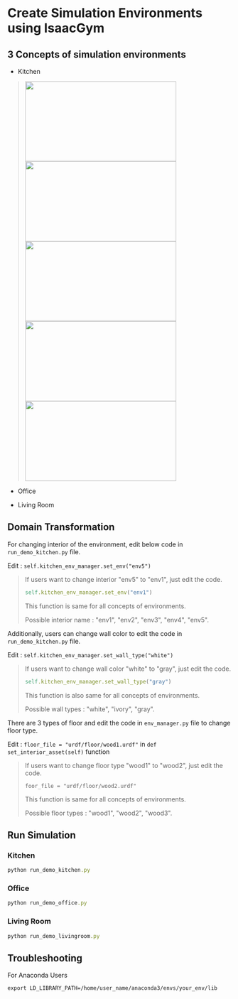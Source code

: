 # Create Simulation Environments using IsaacGym
## 3 Concepts of simulation environments

* Kitchen

> <img src="https://github.com/user-attachments/assets/b4c4f9b7-a315-4227-9f17-8b04a4d20730" width="340" height="180">  <img src="https://github.com/user-attachments/assets/3c7b6f94-4487-48a8-8624-b26d6ab891fe" width="340" height="180">  <img src="https://github.com/user-attachments/assets/734c14f3-c60d-47eb-b378-097a7b927763" width="340" height="180">  <img src="https://github.com/user-attachments/assets/964b6f9f-36ae-4fee-b011-837a34a2576f" width="340" height="180">  <img src="https://github.com/user-attachments/assets/0a1f6b25-0c41-4f71-8501-acfee4bc67e8" width="340" height="180"> 
  
* Office

* Living Room

## Domain Transformation

For changing interior of the environment, edit below code in ```run_demo_kitchen.py``` file.

Edit : ```self.kitchen_env_manager.set_env("env5")```
> If users want to change interior "env5" to "env1", just edit the code.
>
> ```ruby
> self.kitchen_env_manager.set_env("env1")
> ```
>
> This function is same for all concepts of environments.
>
> Possible interior name : "env1", "env2", "env3", "env4", "env5".


Additionally, users can change wall color to edit the code in ```run_demo_kitchen.py``` file.

Edit : ```self.kitchen_env_manager.set_wall_type("white")```
> If users want to change wall color "white" to "gray", just edit the code.
>
> ```ruby
> self.kitchen_env_manager.set_wall_type("gray")
> ```
>
> This function is also same for all concepts of environments.
>
> Possible wall types : "white", "ivory", "gray".

There are 3 types of floor and edit the code in ```env_manager.py``` file to change floor type.

Edit : ```floor_file = "urdf/floor/wood1.urdf"``` in ```def set_interior_asset(self)``` function
> If users want to change floor type "wood1" to "wood2", just edit the code.
>
> ```foor_file = "urdf/floor/wood2.urdf"```
>
> This function is same for all concepts of environments.
>
> Possible floor types : "wood1", "wood2", "wood3".

## Run Simulation

### Kitchen

```ruby
python run_demo_kitchen.py
```

### Office

```ruby
python run_demo_office.py
```

### Living Room

```ruby
python run_demo_livingroom.py
```


## Troubleshooting

For Anaconda Users

```
export LD_LIBRARY_PATH=/home/user_name/anaconda3/envs/your_env/lib
```
